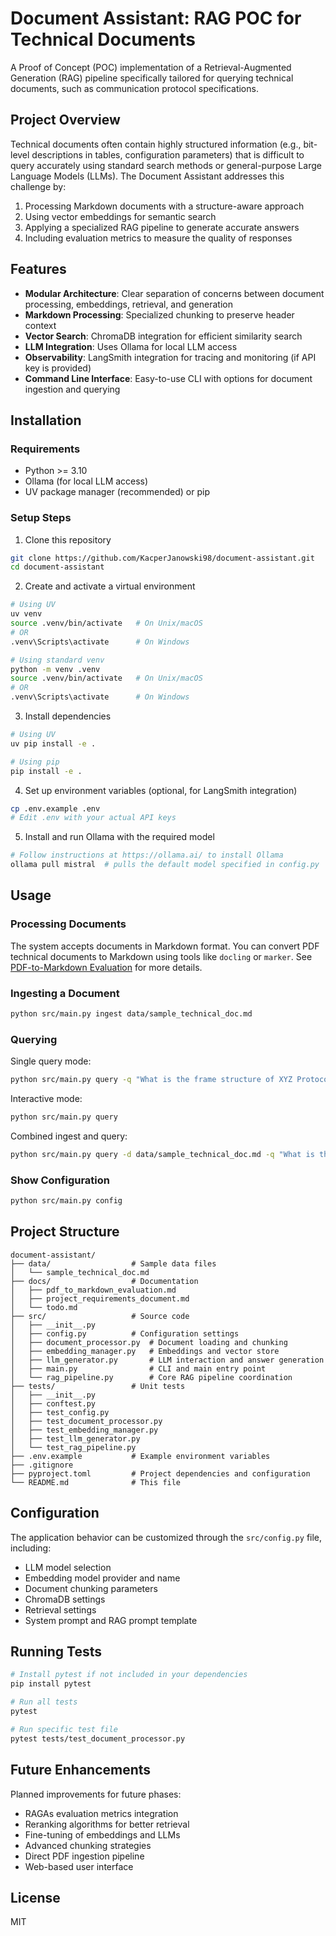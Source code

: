 # Document Assistant: RAG POC for Technical Documents

A Proof of Concept (POC) implementation of a Retrieval-Augmented Generation (RAG) pipeline specifically tailored for querying technical documents, such as communication protocol specifications.

## Project Overview

Technical documents often contain highly structured information (e.g., bit-level descriptions in tables, configuration parameters) that is difficult to query accurately using standard search methods or general-purpose Large Language Models (LLMs). The Document Assistant addresses this challenge by:

1. Processing Markdown documents with a structure-aware approach
2. Using vector embeddings for semantic search
3. Applying a specialized RAG pipeline to generate accurate answers
4. Including evaluation metrics to measure the quality of responses

## Features

- **Modular Architecture**: Clear separation of concerns between document processing, embeddings, retrieval, and generation
- **Markdown Processing**: Specialized chunking to preserve header context
- **Vector Search**: ChromaDB integration for efficient similarity search
- **LLM Integration**: Uses Ollama for local LLM access
- **Observability**: LangSmith integration for tracing and monitoring (if API key is provided)
- **Command Line Interface**: Easy-to-use CLI with options for document ingestion and querying

## Installation

### Requirements
- Python >= 3.10
- Ollama (for local LLM access)
- UV package manager (recommended) or pip

### Setup Steps

1. Clone this repository
```bash
git clone https://github.com/KacperJanowski98/document-assistant.git
cd document-assistant
```

2. Create and activate a virtual environment
```bash
# Using UV
uv venv
source .venv/bin/activate   # On Unix/macOS
# OR
.venv\Scripts\activate      # On Windows

# Using standard venv
python -m venv .venv
source .venv/bin/activate   # On Unix/macOS
# OR
.venv\Scripts\activate      # On Windows
```

3. Install dependencies
```bash
# Using UV
uv pip install -e .

# Using pip
pip install -e .
```

4. Set up environment variables (optional, for LangSmith integration)
```bash
cp .env.example .env
# Edit .env with your actual API keys
```

5. Install and run Ollama with the required model
```bash
# Follow instructions at https://ollama.ai/ to install Ollama
ollama pull mistral  # pulls the default model specified in config.py
```

## Usage

### Processing Documents

The system accepts documents in Markdown format. You can convert PDF technical documents to Markdown using tools like `docling` or `marker`. See [PDF-to-Markdown Evaluation](docs/pdf_to_markdown_evaluation.md) for more details.

### Ingesting a Document

```bash
python src/main.py ingest data/sample_technical_doc.md
```

### Querying

Single query mode:
```bash
python src/main.py query -q "What is the frame structure of XYZ Protocol?"
```

Interactive mode:
```bash
python src/main.py query
```

Combined ingest and query:
```bash
python src/main.py query -d data/sample_technical_doc.md -q "What is the frame structure of XYZ Protocol?"
```

### Show Configuration

```bash
python src/main.py config
```

## Project Structure

```
document-assistant/
├── data/                  # Sample data files
│   └── sample_technical_doc.md
├── docs/                  # Documentation
│   ├── pdf_to_markdown_evaluation.md
│   ├── project_requirements_document.md
│   └── todo.md
├── src/                   # Source code
│   ├── __init__.py
│   ├── config.py          # Configuration settings
│   ├── document_processor.py  # Document loading and chunking
│   ├── embedding_manager.py   # Embeddings and vector store
│   ├── llm_generator.py       # LLM interaction and answer generation
│   ├── main.py                # CLI and main entry point
│   └── rag_pipeline.py        # Core RAG pipeline coordination
├── tests/                 # Unit tests
│   ├── __init__.py
│   ├── conftest.py
│   ├── test_config.py
│   ├── test_document_processor.py
│   ├── test_embedding_manager.py
│   ├── test_llm_generator.py
│   └── test_rag_pipeline.py
├── .env.example           # Example environment variables
├── .gitignore
├── pyproject.toml         # Project dependencies and configuration
└── README.md              # This file
```

## Configuration

The application behavior can be customized through the `src/config.py` file, including:

- LLM model selection
- Embedding model provider and name
- Document chunking parameters
- ChromaDB settings
- Retrieval settings
- System prompt and RAG prompt template

## Running Tests

```bash
# Install pytest if not included in your dependencies
pip install pytest

# Run all tests
pytest

# Run specific test file
pytest tests/test_document_processor.py
```

## Future Enhancements

Planned improvements for future phases:
- RAGAs evaluation metrics integration
- Reranking algorithms for better retrieval
- Fine-tuning of embeddings and LLMs
- Advanced chunking strategies
- Direct PDF ingestion pipeline
- Web-based user interface

## License

MIT
